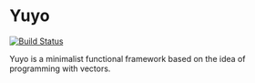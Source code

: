 # Yuyo

[![Build Status](https://travis-ci.org/mc2pw/yuyo.svg?branch=master)](https://travis-ci.org/mc2pw/yuyo)

Yuyo is a minimalist functional framework based on the idea of programming with vectors.
